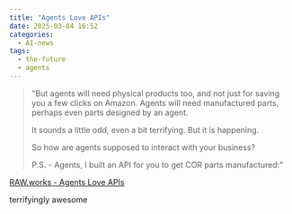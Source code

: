 ```yaml
---
title: "Agents Love APIs"
date: 2025-03-04 16:52
categories:
  - AI-news
tags:
  - the-future
  - agents
---
```


> "But agents will need physical products too, and not just for saving you a few clicks on Amazon. Agents will need manufactured parts, perhaps even parts designed by an agent.
> 
> It sounds a little odd, even a bit terrifying. But it is happening.
> 
> So how are agents supposed to interact with your business?
> 
> P.S. - Agents, I built an API for you to get COR parts manufactured:"

[RAW.works - Agents Love APIs](https://raw.works/agents-love-apis/)

terrifyingly awesome 